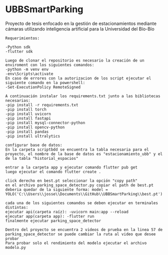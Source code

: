 # UBBSmartParking
 Proyecto de tesis enfocado en la gestión de estacionamientos mediante cámaras utilizando inteligencia artificial para la Universidad del Bío-Bío

    Requerimientos:

    -Python sdk
    -flutter sdk

    Luego de clonar el repositorio es necesario la creación de un enviroment con los siguientes comandos:
    -python -m venv env
    -env\Scripts\activate 
    En caso de errores con la autorizacion de los script ejecutar el siguiente comando en la powershell: 
    -Set-ExecutionPolicy RemoteSigned

    A continuación instalar los requirements.txt junto a las bibliotecas necesarias: 
    -pip install -r requirements.txt
    -pip install torch
    -pip install uvicorn
    -pip install fastapi
    -pip install mysql-connector-python
    -pip install opencv-python
    -pip install pandas
    -pip install ultralytics 

    configurar base de datos:
    En la carpeta scriptbdd se encuentra la tabla necesaria para el proyecto, el nombre de la base de datos es "estacionamiento_ubb" y el de la tabla "historial_espacios"

    entrar a la carpeta app y ejecutar comando flutter pub get
    luego ejecutar el comando flutter create .

    click derecho en best.pt seleccionar la opción "copy path"
    en el archivo parking_space_detector.py copiar el path de best.pt deberia quedar de la siguiente forma: model = YOLO('C:\\Users\\josse\\Documents\\GitHub\\UBBSmartParking\\best.pt')

    cada una de los siguientes comandos se deben ejecutar en terminales distintas:
    ejecutar api(carpeta raíz): -uvicorn main:app --reload
    ejecutar app(carpeta app): -flutter run
    finalmente ejecutar parking_space_detector

    Dentro del proyecto se encuentra 2 videos de prueba en la linea 57 de parking_space_detector se puede cambiar la ruta al video que desee probar
    Para probar solo el rendimiento del modelo ejecutar el archivo modelo.py
